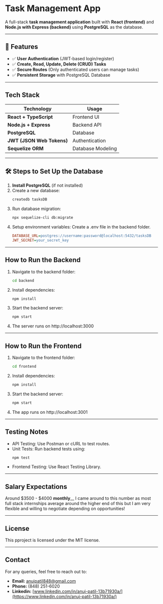 # Task Management App

A full-stack **task management application** built with **React (frontend)** and **Node.js with Express (backend)** using **PostgreSQL** as the database.

---

## 🚀 Features

- ✅ **User Authentication** (JWT-based login/register)
- ✅ **Create, Read, Update, Delete (CRUD) Tasks**
- ✅ **Secure Routes** (Only authenticated users can manage tasks)
- ✅ **Persistent Storage** with PostgreSQL Database

---

## Tech Stack

| Technology       | Usage                 |
|-----------------|----------------------|
| **React + TypeScript** | Frontend UI |
| **Node.js + Express**  | Backend API |
| **PostgreSQL**        | Database |
| **JWT (JSON Web Tokens)** | Authentication |
| **Sequelize ORM**      | Database Modeling |

---

## 🛠 Steps to Set Up the Database

1. **Install PostgreSQL** (if not installed)
2. Create a new database:
   ```sh
   createdb tasksDB
3. Run database migration:
   ```sh
   npx sequelize-cli db:migrate
4. Setup environment variables:
   Create a .env file in the backend folder.
   ```ini
   DATABASE_URL=postgres://username:password@localhost:5432/tasksDB
   JWT_SECRET=your_secret_key

---

## How to Run the Backend

1. Navigate to the backend folder:
   ```sh
   cd backend
2. Install dependencies:
   ```sh
   npm install
3. Start the backend server:
   ```sh
   npm start
4. The server runs on http://localhost:3000

---

## How to Run the Frontend

1. Navigate to the frontend folder:
   ```sh
   cd frontend
2. Install dependencies:
   ```sh
   npm install
3. Start the backend server:
   ```sh
   npm start
4. The app runs on http://localhost:3001

---

## Testing Notes
- API Testing: Use Postman or cURL to test routes.
- Unit Tests: Run backend tests using:
  ```sh
  npm test
- Frontend Testing: Use React Testing Library.

---

## Salary Expectations
Around $3500 - $4000 **monthly**__
I came around to this number as most full stack internships average around the higher end of this but I am very flexible and willing to negotiate depending on opportunities!

---

## License
This pproject is licensed under the MIT license.

---

## Contact
For any queries, feel free to reach out to: 
- **Email:** anujpatil848@gmail.com
- **Phone:** (848) 251-6020
- **Linkedin:** [www.linkedin.com/in/anuj-patil-13b71930a/](https://www.linkedin.com/in/anuj-patil-13b71930a/)

